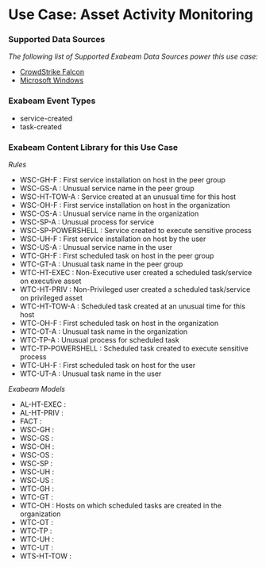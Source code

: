 Use Case: Asset Activity Monitoring
===================================

### Supported Data Sources

_The following list of Supported Exabeam Data Sources power this use case:_

* [CrowdStrike Falcon](datasource_crowdstrike_falcon_crowdstrike_falcon.md)
* [Microsoft Windows](datasource_windows_microsoft_windows.md)


### Exabeam Event Types

- service-created
- task-created
### Exabeam Content Library for this Use Case


_Rules_
- WSC-GH-F : First service installation on host in the peer group
- WSC-GS-A : Unusual service name in the peer group
- WSC-HT-TOW-A : Service created at an unusual time for this host
- WSC-OH-F : First service installation on host in the organization
- WSC-OS-A : Unusual service name in the organization
- WSC-SP-A : Unusual process for service
- WSC-SP-POWERSHELL : Service created to execute sensitive process
- WSC-UH-F : First service installation on host by the user
- WSC-US-A : Unusual service name in the user
- WTC-GH-F : First scheduled task on host in the peer group
- WTC-GT-A : Unusual task name in the peer group
- WTC-HT-EXEC : Non-Executive user created a scheduled task/service on executive asset
- WTC-HT-PRIV : Non-Privileged user created a scheduled task/service on privileged asset
- WTC-HT-TOW-A : Scheduled task created at an unusual time for this host
- WTC-OH-F : First scheduled task on host in the organization
- WTC-OT-A : Unusual task name in the organization
- WTC-TP-A : Unusual process for scheduled task
- WTC-TP-POWERSHELL : Scheduled task created to execute sensitive process
- WTC-UH-F : First scheduled task on host for the user
- WTC-UT-A : Unusual task name in the user


_Exabeam Models_
- AL-HT-EXEC : 
- AL-HT-PRIV : 
- FACT : 
- WSC-GH : 
- WSC-GS : 
- WSC-OH : 
- WSC-OS : 
- WSC-SP : 
- WSC-UH : 
- WSC-US : 
- WTC-GH : 
- WTC-GT : 
- WTC-OH : Hosts on which scheduled tasks are created in the organization
- WTC-OT : 
- WTC-TP : 
- WTC-UH : 
- WTC-UT : 
- WTS-HT-TOW : 
